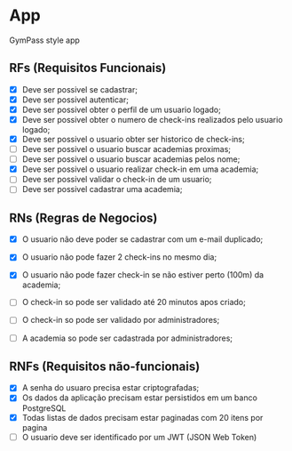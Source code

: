 # App

GymPass style app

## RFs (Requisitos Funcionais) 

- [X] Deve ser possivel se cadastrar;
- [X] Deve ser possivel autenticar;
- [X] Deve ser possivel obter o perfil de um usuario logado;
- [x] Deve ser possivel obter o numero de check-ins realizados pelo usuario logado;
- [x] Deve ser possivel o usuario obter ser historico de check-ins;
- [ ] Deve ser possivel o usuario buscar academias proximas;
- [ ] Deve ser possivel o usuario buscar academias pelos nome;
- [X] Deve ser possivel o usuario realizar check-in em uma academia; 
- [ ] Deve ser possivel validar o check-in de um usuario;
- [ ] Deve ser possivel cadastrar uma academia;
 
## RNs (Regras de Negocios)

- [X] O usuario não deve poder se cadastrar com um e-mail duplicado;
- [X] O usuario não pode fazer 2 check-ins no mesmo dia;
- [X] O usuario não pode fazer check-in se não estiver perto (100m) da academia;
- [ ] O check-in so pode ser validado até 20 minutos apos criado;
- [ ] O check-in so pode ser validado por administradores;
- [ ] A academia so pode ser cadastrada por administradores;

 
## RNFs (Requisitos não-funcionais)

- [X] A senha do usuaro precisa estar criptografadas;
- [X] Os dados da aplicação precisam estar persistidos em um banco PostgreSQL
- [x] Todas listas de dados precisam estar paginadas com 20 itens por pagina 
- [ ] O usuario deve ser identificado por um JWT (JSON Web Token)